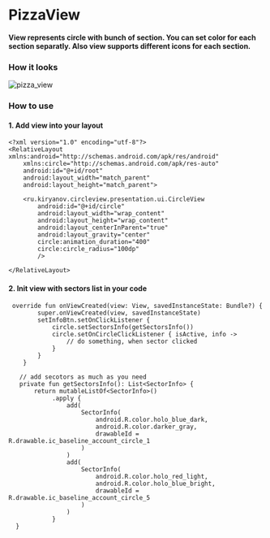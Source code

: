 # PizzaView


**View represents circle with bunch of section. You can set color for each section separatly. Also view supports different icons for each section.**

### How it looks

![pizza_view](https://github.com/Vinny94051/CircleView/assets/37775244/93e1f4e3-4d6c-4c6d-94be-807eb36f87fd)

### How to use

#### 1. Add view into your layout
```
<?xml version="1.0" encoding="utf-8"?>
<RelativeLayout xmlns:android="http://schemas.android.com/apk/res/android"
    xmlns:circle="http://schemas.android.com/apk/res-auto"
    android:id="@+id/root"
    android:layout_width="match_parent"
    android:layout_height="match_parent">

    <ru.kiryanov.circleview.presentation.ui.CircleView
        android:id="@+id/circle"
        android:layout_width="wrap_content"
        android:layout_height="wrap_content"
        android:layout_centerInParent="true"
        android:layout_gravity="center"
        circle:animation_duration="400"
        circle:circle_radius="100dp"
        />

</RelativeLayout>
```

#### 2. Init view with sectors list in your code

```
 override fun onViewCreated(view: View, savedInstanceState: Bundle?) {
        super.onViewCreated(view, savedInstanceState)
        setInfoBtn.setOnClickListener {
            circle.setSectorsInfo(getSectorsInfo())
            circle.setOnCircleClickListener { isActive, info ->
                // do something, when sector clicked
            }
        }
    }
```

```
   // add secotors as much as you need
   private fun getSectorsInfo(): List<SectorInfo> {
       return mutableListOf<SectorInfo>()
            .apply {
                add(
                    SectorInfo(
                        android.R.color.holo_blue_dark,
                        android.R.color.darker_gray,
                        drawableId = R.drawable.ic_baseline_account_circle_1
                    )
                )
                add(
                    SectorInfo(
                        android.R.color.holo_red_light,
                        android.R.color.holo_blue_bright,
                        drawableId = R.drawable.ic_baseline_account_circle_5
                    )
                )
            }
  }
```


